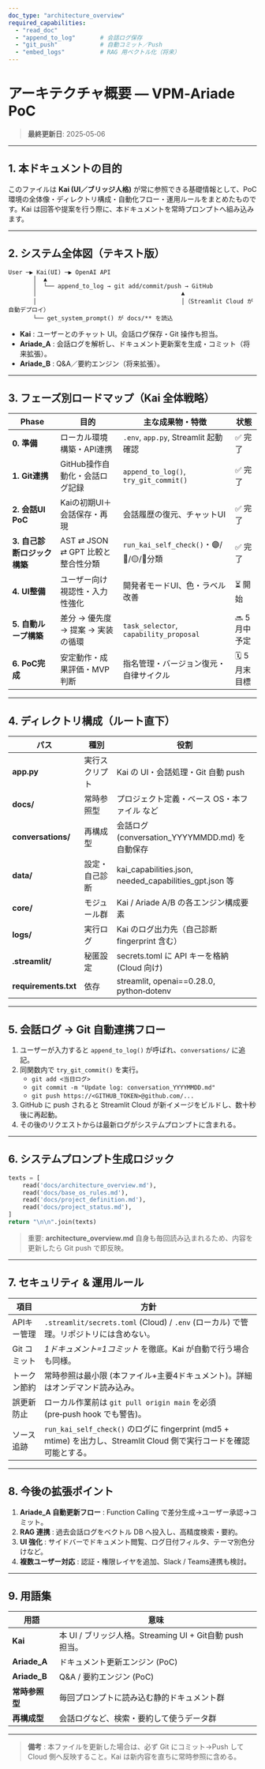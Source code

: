 ```yaml
---
doc_type: "architecture_overview"
required_capabilities:
  - "read_doc"
  - "append_to_log"       # 会話ログ保存
  - "git_push"            # 自動コミット／Push
  - "embed_logs"          # RAG 用ベクトル化（将来）
---
```


# アーキテクチャ概要 ― VPM‑Ariade PoC

> **最終更新日**: 2025‑05‑06

---
## 1. 本ドキュメントの目的
このファイルは **Kai (UI／ブリッジ人格)** が常に参照できる基礎情報として、PoC 環境の全体像・ディレクトリ構成・自動化フロー・運用ルールをまとめたものです。Kai は回答や提案を行う際に、本ドキュメントを常時プロンプトへ組み込みます。

---
## 2. システム全体図（テキスト版）
```
User ─▶ Kai(UI) ─▶ OpenAI API
       │  ▲
       │  └── append_to_log → git add/commit/push → GitHub
       │                                         ▲
       │                                         │（Streamlit Cloud が自動デプロイ）
       └── get_system_prompt() が docs/** を読込
```
* **Kai** : ユーザーとのチャット UI。会話ログ保存・Git 操作も担当。
* **Ariade_A** : 会話ログを解析し、ドキュメント更新案を生成・コミット（将来拡張）。
* **Ariade_B** : Q&A／要約エンジン（将来拡張）。

---
## 3. フェーズ別ロードマップ（Kai 全体戦略）

| Phase | 目的 | 主な成果物・特徴 | 状態 |
|-------|------|------------------|------|
| **0. 準備** | ローカル環境構築・API連携 | `.env`, `app.py`, Streamlit 起動確認 | ✅ 完了 |
| **1. Git連携** | GitHub操作自動化・会話ログ記録 | `append_to_log()`, `try_git_commit()` | ✅ 完了 |
| **2. 会話UI PoC** | Kaiの初期UI＋会話保存・再現 | 会話履歴の復元、チャットUI | ✅ 完了 |
| **3. 自己診断ロジック構築** | AST ⇄ JSON ⇄ GPT 比較と整合性分類 | `run_kai_self_check()`・🟣/🔵/🟡/🔶分類 | ✅ 完了 |
| **4. UI整備** | ユーザー向け視認性・入力性強化 | 開発者モードUI、色・ラベル改善 | ⏳ 開始 |
| **5. 自動ループ構築** | 差分 → 優先度 → 提案 → 実装の循環 | `task_selector`, `capability_proposal` | 🔜 5月中予定 |
| **6. PoC完成** | 安定動作・成果評価・MVP判断 | 指名管理・バージョン復元・自律サイクル | 🗓 5月末目標 |


---
## 4. ディレクトリ構成（ルート直下）
| パス | 種別 | 役割 |
|------|------|------|
| **app.py** | 実行スクリプト | Kai の UI・会話処理・Git 自動 push |
| **docs/** | 常時参照型 | プロジェクト定義・ベース OS・本ファイル など |
| **conversations/** | 再構成型 | 会話ログ (conversation_YYYYMMDD.md) を自動保存 |
| **data/** | 設定・自己診断 | kai_capabilities.json, needed_capabilities_gpt.json 等 |
| **core/** | モジュール群 | Kai / Ariade A/B の各エンジン構成要素 |
| **logs/** | 実行ログ | Kai のログ出力先（自己診断 fingerprint 含む） |
| **.streamlit/** | 秘匿設定 | secrets.toml に API キーを格納 (Cloud 向け) |
| **requirements.txt** | 依存 | streamlit, openai==0.28.0, python‑dotenv |

---
## 5. 会話ログ → Git 自動連携フロー
1. ユーザーが入力すると `append_to_log()` が呼ばれ、`conversations/` に追記。
2. 同関数内で `try_git_commit()` を実行。
   - `git add <当日ログ>`
   - `git commit -m "Update log: conversation_YYYYMMDD.md"`
   - `git push https://<GITHUB_TOKEN>@github.com/...`
3. GitHub に push されると Streamlit Cloud が新イメージをビルドし、数十秒後に再起動。
4. その後のリクエストからは最新ログがシステムプロンプトに含まれる。

---
## 6. システムプロンプト生成ロジック
```python
texts = [
    read('docs/architecture_overview.md'),
    read('docs/base_os_rules.md'),
    read('docs/project_definition.md'),
    read('docs/project_status.md'),
]
return "\n\n".join(texts)
```
> 重要: **architecture_overview.md** 自身も毎回読み込まれるため、内容を更新したら Git push で即反映。

---
## 7. セキュリティ & 運用ルール
| 項目 | 方針 |
|------|------|
| APIキー管理 | `.streamlit/secrets.toml` (Cloud) / `.env` (ローカル) で管理。リポジトリには含めない。 |
| Git コミット | *1ドキュメント=1コミット* を徹底。Kai が自動で行う場合も同様。 |
| トークン節約 | 常時参照は最小限 (本ファイル+主要4ドキュメント)。詳細はオンデマンド読み込み。 |
| 誤更新防止 | ローカル作業前は `git pull origin main` を必須 (pre‑push hook でも警告)。 |
| ソース追跡 | `run_kai_self_check()` のログに fingerprint (md5 + mtime) を出力し、Streamlit Cloud 側で実行コードを確認可能とする。 |

---
## 8. 今後の拡張ポイント
1. **Ariade_A 自動更新フロー** : Function Calling で差分生成→ユーザー承認→コミット。
2. **RAG 連携** : 過去会話ログをベクトル DB へ投入し、高精度検索・要約。
3. **UI 強化** : サイドバーでドキュメント閲覧、ログ日付フィルタ、テーマ別色分けなど。
4. **複数ユーザー対応** : 認証・権限レイヤを追加、Slack / Teams連携も検討。

---
## 9. 用語集
| 用語 | 意味 |
|------|------|
| **Kai** | 本 UI / ブリッジ人格。Streaming UI + Git自動 push 担当。 |
| **Ariade_A** | ドキュメント更新エンジン (PoC) |
| **Ariade_B** | Q&A / 要約エンジン (PoC) |
| **常時参照型** | 毎回プロンプトに読み込む静的ドキュメント群 |
| **再構成型** | 会話ログなど、検索・要約して使うデータ群 |

---
> **備考** : 本ファイルを更新した場合は、必ず Git にコミット→Push して Cloud 側へ反映すること。Kai は新内容を直ちに常時参照に含める。
